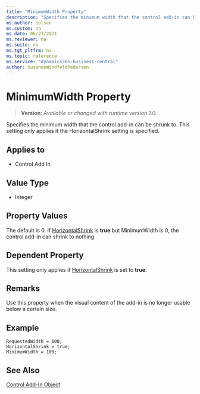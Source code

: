 ```yaml
---
title: "MinimumWidth Property"
description: "Specifies the minimum width that the control add-in can be shrunk to. This setting only applies if the HorizontalShrink setting is specified."
ms.author: solsen
ms.custom: na
ms.date: 06/23/2021
ms.reviewer: na
ms.suite: na
ms.tgt_pltfrm: na
ms.topic: reference
ms.service: "dynamics365-business-central"
author: SusanneWindfeldPedersen
---
```

[//]: # (START>DO_NOT_EDIT)
[//]: # (IMPORTANT:Do not edit any of the content between here and the END>DO_NOT_EDIT.)
[//]: # (Any modifications should be made in the .xml files in the ModernDev repo.)
# MinimumWidth Property
> **Version**: _Available or changed with runtime version 1.0._

Specifies the minimum width that the control add-in can be shrunk to. This setting only applies if the HorizontalShrink setting is specified.

## Applies to
-   Control Add In

[//]: # (IMPORTANT: END>DO_NOT_EDIT)

## Value Type 
  
- Integer 

## Property Values

The default is 0. If [HorizontalShrink](devenv-horizontalshrink-property.md) is **true** but MinimumWidth is 0, the control add-in can shrink to nothing.

## Dependent Property

This setting only applies if [HorizontalShrink](devenv-horizontalshrink-property.md) is set to **true**.

## Remarks 

Use this property when the visual content of the add-in is no longer usable below a certain size.

## Example 

```AL
RequestedWidth = 600;
HorizontalShrink = true;
MinimumWidth = 100;
```

## See Also

[Control Add-In Object](../devenv-control-addin-object.md)   
